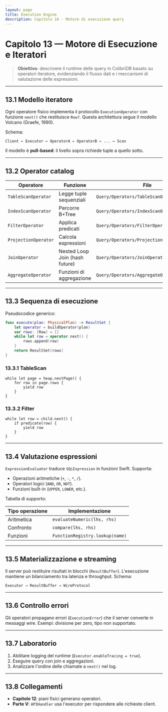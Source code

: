 ```yaml
---
layout: page
title: Execution Engine
description: Capitolo 16 - Motore di esecuzione query
---
```


# Capitolo 13 — Motore di Esecuzione e Iteratori

> **Obiettivo**: descrivere il runtime delle query in ColibrìDB basato su operatori iteratore, evidenziando il flusso dati e i meccanismi di valutazione delle espressioni.

---

## 13.1 Modello iteratore

Ogni operatore fisico implementa il protocollo `ExecutionOperator` con funzione `next()` che restituisce `Row?`. Questa architettura segue il modello Volcano (Graefe, 1990).

Schema:
```
Client ← Executor ← OperatorA ← OperatorB ← ... ← Scan
```

Il modello è **pull-based**: il livello sopra richiede tuple a quello sotto.

---

## 13.2 Operator catalog

| Operatore | Funzione | File |
|-----------|----------|------|
| `TableScanOperator` | Legge tuple sequenziali | `Query/Operators/TableScanOperator.swift` |
| `IndexScanOperator` | Percorre B+Tree | `Query/Operators/IndexScanOperator.swift` |
| `FilterOperator` | Applica predicati | `Query/Operators/FilterOperator.swift` |
| `ProjectionOperator` | Calcola espressioni | `Query/Operators/ProjectionOperator.swift` |
| `JoinOperator` | Nested Loop Join (hash future) | `Query/Operators/JoinOperator.swift` |
| `AggregateOperator` | Funzioni di aggregazione | `Query/Operators/AggregateOperator.swift` |

---

## 13.3 Sequenza di esecuzione

Pseudocodice generico:
```swift
func execute(plan: PhysicalPlan) -> ResultSet {
    let operator = buildOperator(plan)
    var rows: [Row] = []
    while let row = operator.next() {
        rows.append(row)
    }
    return ResultSet(rows)
}
```

### 13.3.1 TableScan
```
while let page = heap.nextPage() {
    for row in page.rows {
        yield row
    }
}
```

### 13.3.2 Filter
```
while let row = child.next() {
    if predicate(row) {
        yield row
    }
}
```

---

## 13.4 Valutazione espressioni

`ExpressionEvaluator` traduce `SQLExpression` in funzioni Swift. Supporta:
- Operazioni aritmetiche (`+`, `-`, `*`, `/`).
- Operatori logici (`AND`, `OR`, `NOT`).
- Funzioni built-in (`UPPER`, `LOWER`, etc.).

Tabella di supporto:

| Tipo operazione | Implementazione |
|-----------------|-----------------|
| Aritmetica | `evaluateNumeric(lhs, rhs)` |
| Confronto | `compare(lhs, rhs)` |
| Funzioni | `FunctionRegistry.lookup(name)` |

---

## 13.5 Materializzazione e streaming

Il server può restituire risultati in blocchi (`ResultBuffer`). L'esecuzione mantiene un bilanciamento tra latenza e throughput. Schema:
```
Executor → ResultBuffer → WireProtocol
```

---

## 13.6 Controllo errori

Gli operatori propagano errori (`ExecutionError`) che il server converte in messaggi wire. Esempi: divisione per zero, tipo non supportato.

---

## 13.7 Laboratorio

1. Abilitare logging del runtime (`Executor.enableTracing = true`).
2. Eseguire query con join e aggregazioni.
3. Analizzare l'ordine delle chiamate a `next()` nel log.

---

## 13.8 Collegamenti
- **Capitolo 12**: piani fisici generano operatori.
- **Parte V**: `APIHandler` usa l'executor per rispondere alle richieste client.

